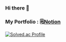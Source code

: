 ### Hi there 👋

### My Portfolio : 🗒️[Notion](https://inexpensive-age-37f.notion.site/Go-Young-Il-5668d6221bfc4e358ddb3b536a681b44)

[![Solved.ac Profile](http://mazassumnida.wtf/api/v2/generate_badge?boj=wallaby150)](https://solved.ac/wallaby150/)


<!--
**wallaby150/wallaby150** is a ✨ _special_ ✨ repository because its `README.md` (this file) appears on your GitHub profile.

Here are some ideas to get you started:

- 🔭 I’m currently working on ...
- 🌱 I’m currently learning ...
- 👯 I’m looking to collaborate on ...
- 🤔 I’m looking for help with ...
- 💬 Ask me about ...
- 📫 How to reach me: ...
- 😄 Pronouns: ...
- ⚡ Fun fact: ...
-->
